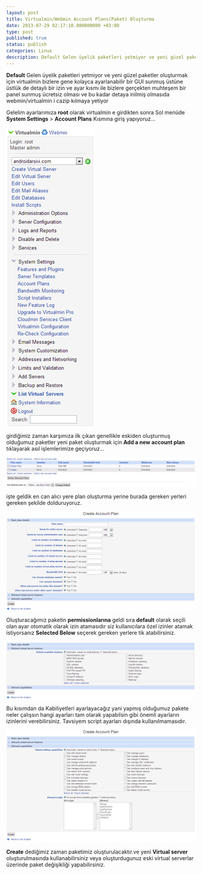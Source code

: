 ```yaml
---
layout: post
title: Virtualmin/Webmin Account Plans(Paket) Oluşturma
date: 2013-07-29 02:17:10.000000000 +03:00
type: post
published: true
status: publish
categories: Linux
description: Default Gelen üyelik paketleri yetmiyor ve yeni güzel paketler oluşturmak için virtualmin bizlere gene kolayca ayarlanabilir bir GUI sunmuş
---
```

**Default** Gelen üyelik paketleri yetmiyor ve yeni güzel paketler oluşturmak için virtualmin bizlere gene kolayca ayarlanabilir bir GUI sunmuş üstüne üstlük de detaylı bir izin ve ayar kısmı ile bizlere gerçekten muhteşem bir panel sunmuş ücretsiz olması ve bu kadar detaya inilmiş olmasıda webmin/virtualmin i cazip kılmaya yetiyor

Gelelim ayarlarımıza **root** olarak virtualmin e girdikten sonra Sol menüde **System Settings** > **Account Plans** Kısmına giriş yapıyoruz...

![1](/assets/12.png)

girdiğimiz zaman karşımıza ilk çıkan genellikle eskiden oluşturmuş olduğumuz paketler yeni paket oluşturmak için **Add a new account plan** tıklayarak asıl işlemlerimize geçiyoruz...

![2](/assets/22.png)

işte geldik en can alıcı yere plan oluşturma yerine burada gereken yerleri gereken şekilde dolduruyoruz.

![3](/assets/32.png)

Oluşturacağımız paketin **permissionlarına** geldi sıra **default** olarak seçili olan ayar otomatik olarak izin atamasıdır siz kullanıcılara özel izinler atamak istiyorsanız **Selected Below** seçerek gereken yerlere tik atabilirsiniz.

![4](/assets/42.png)

Bu kısımdan da Kabiliyetleri ayarlayacağız yani yapmış olduğumuz pakete neler çalışsın hangi ayarları tam olarak yapabilsin gibi önemli ayarların izinlerini verebilirsiniz. Tavsiyem script ayarları dışında kullanılmamasıdır.

![5](/assets/51.png)

**Create** dediğimiz zaman paketimiz oluşturulacaktır.ve yeni **Virtual server** oluşturulmasında kullanabilirsiniz veya oluşturdugunuz eski virtual serverlar üzerinde paket değişikliği yapabilirsiniz.
